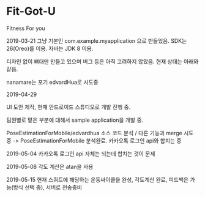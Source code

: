 # Fit-Got-U
Fitness For you

2019-03-21
그냥 기본인 com.example.myapplication 으로 만들었음.
SDK는 26(Oreo)를 이용.
자바는 JDK 8 이용.

디자인 없이 뼈대만 만들고 있으며 버그 등은 아직 고려하지 않았음.
현재 상태는 아래와 같음.

nanamare는 포기 edvardHua로 시도중

2019-04-29

UI 도안 제작, 현재 안드로이드 스튜디오로 개발 진행 중.

팀원별로 맡은 부분에 대해서 sample application을 개발 중.

PoseEstimationForMobile/edvardhua 소스 코드 분석 / 다른 기능과 merge 시도 중
-> PoseEstimationForMobile 분석완료. 카카오톡 로그인 api와 합치는 중 

2019-05-04 카카오톡 로그인 api 자체는 되는데 합치는 것이 문제

2019-05-08 각도 계산은 atan을 사용 

2019-05-15 현재 스쿼트에 해당하는 운동싸이클을 완성, 각도계산 완료, 피드백은 가능(방식 선택 중), 서버로 전송중비
